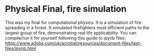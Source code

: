 # Physical Final, fire simulation
This was my final for computational physics. It is a simulation of fire spreading in a forest. It simulated firefighters most efficient paths to the largest group of fire, demonstrating real life applicability. You can compile/run it for yourself following this guide to ipynb files: https://www.adobe.com/uk/acrobat/resources/document-files/text-files/ipynb.html
